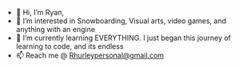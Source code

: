 - 👋 Hi, I’m Ryan,
- 👀 I’m interested in Snowboarding, Visual arts, video games, and anything with an engine
- 🌱 I’m currently learning EVERYTHING. I just began this journey of learning to code, and its endless
- 📫 Reach me @ Rhurleypersonal@gmail.com

<!---
Rhurley010/Rhurley010 is a ✨ special ✨ repository because its `README.md` (this file) appears on your GitHub profile.
You can click the Preview link to take a look at your changes.
--->
